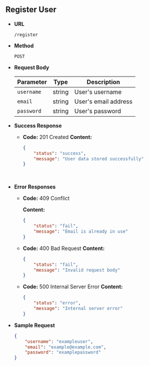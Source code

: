 ## Register User

-   **URL**

    `/register`

-   **Method**

    `POST`

-   **Request Body**

    | Parameter  | Type   | Description          |
    | ---------- | ------ | -------------------- |
    | `username` | string | User's username      |
    | `email`    | string | User's email address |
    | `password` | string | User's password      |

-   **Success Response**

    -   **Code:** 201 Created
        **Content:**
        ```json
        {
            "status": "success",
            "message": "User data stored successfully"
        }
        ```
        <br>

-   **Error Responses**

    -   **Code:** 409 Conflict <br />

        **Content:**

        ```json
        {
            "status": "fail",
            "message": "Email is already in use"
        }
        ```

    -   **Code:** 400 Bad Request
        **Content:**

        ```json
        {
            "status": "fail",
            "message": "Invalid request body"
        }
        ```

    -   **Code:** 500 Internal Server Error
        **Content:**
        ```json
        {
            "status": "error",
            "message": "Internal server error"
        }
        ```

-   **Sample Request**

    ```json
    {
        "username": "exampleuser",
        "email": "example@example.com",
        "password": "examplepassword"
    }
    ```
